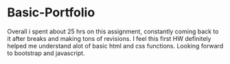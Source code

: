# Basic-Portfolio
Overall i spent about 25 hrs on this assignment, constantly coming back to it after breaks and making tons of revisions.
I feel this first HW definitely helped me understand alot of basic html and css functions.
Looking forward to bootstrap and javascript.

